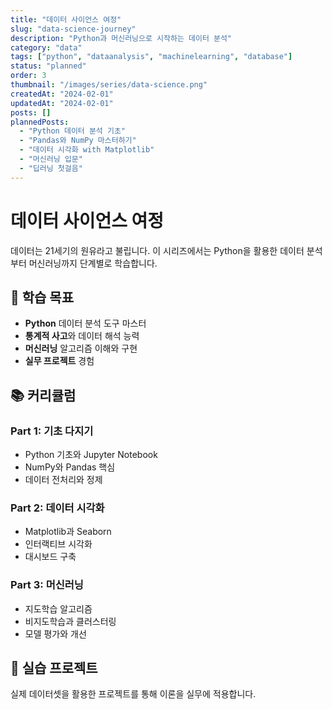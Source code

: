```yaml
---
title: "데이터 사이언스 여정"
slug: "data-science-journey"
description: "Python과 머신러닝으로 시작하는 데이터 분석"
category: "data"
tags: ["python", "dataanalysis", "machinelearning", "database"]
status: "planned"
order: 3
thumbnail: "/images/series/data-science.png"
createdAt: "2024-02-01"
updatedAt: "2024-02-01"
posts: []
plannedPosts:
  - "Python 데이터 분석 기초"
  - "Pandas와 NumPy 마스터하기"
  - "데이터 시각화 with Matplotlib"
  - "머신러닝 입문"
  - "딥러닝 첫걸음"
---
```


# 데이터 사이언스 여정

데이터는 21세기의 원유라고 불립니다. 이 시리즈에서는 Python을 활용한 데이터 분석부터 머신러닝까지 단계별로 학습합니다.

## 🎯 학습 목표

- **Python** 데이터 분석 도구 마스터
- **통계적 사고**와 데이터 해석 능력
- **머신러닝** 알고리즘 이해와 구현
- **실무 프로젝트** 경험

## 📚 커리큘럼

### Part 1: 기초 다지기
- Python 기초와 Jupyter Notebook
- NumPy와 Pandas 핵심
- 데이터 전처리와 정제

### Part 2: 데이터 시각화
- Matplotlib과 Seaborn
- 인터랙티브 시각화
- 대시보드 구축

### Part 3: 머신러닝
- 지도학습 알고리즘
- 비지도학습과 클러스터링
- 모델 평가와 개선

## 🚀 실습 프로젝트

실제 데이터셋을 활용한 프로젝트를 통해 이론을 실무에 적용합니다.